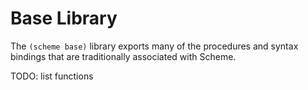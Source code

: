 # Base Library

The `(scheme base)` library exports many of the procedures and syntax bindings that are traditionally associated with Scheme.

TODO: list functions
